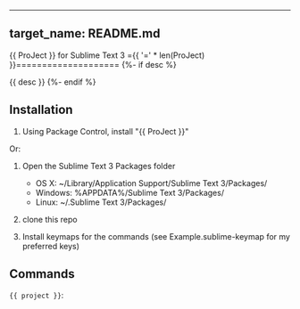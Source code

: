 ----
target_name: README.md
----
 {{ ProJect }} for Sublime Text 3
={{ '=' * len(ProJect) }}====================
{%- if desc %}

{{ desc }}
{%- endif %}

 Installation
--------------

1. Using Package Control, install "{{ ProJect }}"

Or:

1. Open the Sublime Text 3 Packages folder

    - OS X: ~/Library/Application Support/Sublime Text 3/Packages/
    - Windows: %APPDATA%/Sublime Text 3/Packages/
    - Linux: ~/.Sublime Text 3/Packages/

2. clone this repo
3. Install keymaps for the commands (see Example.sublime-keymap for my preferred keys)

 Commands
----------

`{{ project }}`:
